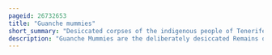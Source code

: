 ```yaml
---
pageid: 26732653
title: "Guanche mummies"
short_summary: "Desiccated corpses of the indigenous people of Tenerife"
description: "Guanche Mummies are the deliberately desiccated Remains of Members of the indigenous Berber Guanche People of Tenerife. The Guanche Mummies were made during the Eras preceding spanish Settlement of the Area in the 15th Century. The Methods of embalming are similar to those that were used by the Ancient Egyptians, though fewer Mummies remain from the Guanche due to looting and Desecration."
---
```

